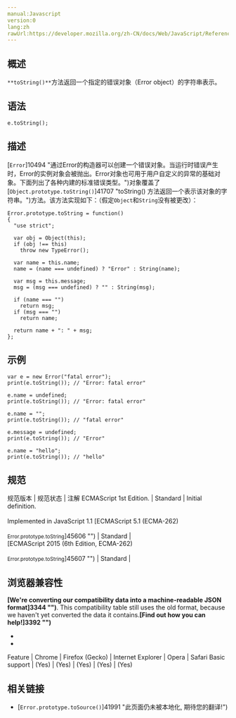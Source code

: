 ```yaml
---
manual:Javascript
version:0
lang:zh
rawUrl:https://developer.mozilla.org/zh-CN/docs/Web/JavaScript/Reference/Global_Objects/Error/toString
---
```






## 概述<a name="Summary"></a>


`**toString()**`方法返回一个指定的错误对象（Error object）的字符串表示。


## 语法<a name="Syntax"></a>

```
e.toString();
```

## 描述<a name="Description"></a>


[`Error`]10494 "通过Error的构造器可以创建一个错误对象。当运行时错误产生时，Error的实例对象会被抛出。Error对象也可用于用户自定义的异常的基础对象。下面列出了各种内建的标准错误类型。")对象覆盖了[`Object.prototype.toString()`]41707 "toString() 方法返回一个表示该对象的字符串。")方法。该方法实现如下：（假定`Object`和`String`没有被更改）：


```
Error.prototype.toString = function()
{
  "use strict";

  var obj = Object(this);
  if (obj !== this)
    throw new TypeError();

  var name = this.name;
  name = (name === undefined) ? "Error" : String(name);

  var msg = this.message;
  msg = (msg === undefined) ? "" : String(msg);

  if (name === "")
    return msg;
  if (msg === "")
    return name;

  return name + ": " + msg;
};
```

## 示例<a name="Example"></a>

```
var e = new Error("fatal error");
print(e.toString()); // "Error: fatal error"

e.name = undefined;
print(e.toString()); // "Error: fatal error"

e.name = "";
print(e.toString()); // "fatal error"

e.message = undefined;
print(e.toString()); // "Error"

e.name = "hello";
print(e.toString()); // "hello"
```

## 规范<a name="规范"></a>

规范版本 | 规范状态 | 注解 
ECMAScript 1st Edition. | Standard | Initial definition.<br></br>Implemented in JavaScript 1.1 
[ECMAScript 5.1 (ECMA-262)<br></br><small>Error.prototype.toString</small>]45606 "") | Standard |  
[ECMAScript 2015 (6th Edition, ECMA-262)<br></br><small>Error.prototype.toString</small>]45607 "") | Standard |  


## 浏览器兼容性<a name="浏览器兼容性"></a>


**[We&#39;re converting our compatibility data into a machine-readable JSON format]3344 "")**. This compatibility table still uses the old format, because we haven&#39;t yet converted the data it contains.**[Find out how you can help!]3392 "")**


* 
* 

Feature | Chrome | Firefox (Gecko) | Internet Explorer | Opera | Safari 
Basic support | (Yes) | (Yes) | (Yes) | (Yes) | (Yes) 




## 相关链接<a name="See_also"></a>

* [`Error.prototype.toSource()`]41991 "此页面仍未被本地化, 期待您的翻译!")




